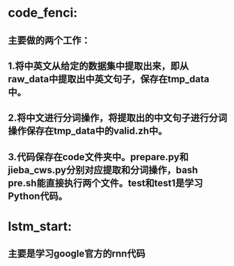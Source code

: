 # code_fenci:

## 主要做的两个工作：
## 1.将中英文从给定的数据集中提取出来，即从raw_data中提取出中英文句子，保存在tmp_data中。
## 2.将中文进行分词操作，将提取出的中文句子进行分词操作保存在tmp_data中的valid.zh中。
## 3.代码保存在code文件夹中。prepare.py和jieba_cws.py分别对应提取和分词操作，bash pre.sh能直接执行两个文件。test和test1是学习Python代码。
# lstm_start:

## 主要是学习google官方的rnn代码